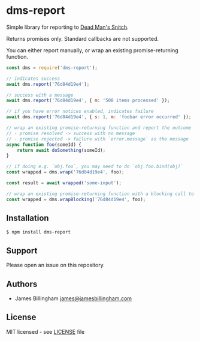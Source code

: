 # dms-report

Simple library for reporting to [Dead Man's Snitch](https://deadmanssnitch.com).

Returns promises only. Standard callbacks are not supported.

You can either report manually, or wrap an existing promise-returning function.

```js
const dms = require('dms-report');

// indicates success
await dms.report('76d84d19e4');

// success with a message
await dms.report('76d84d19e4', { m: '500 items processed' });

// if you have error notices enabled, indicates failure
await dms.report('76d84d19e4', { s: 1, m: 'foobar error occurred' });

// wrap an existing promise-returning function and report the outcome
// - promise resolved -> success with no message
// - promise rejected -> failure with `error.message` as the message
async function foo(someId) {
	return await doSomething(someId);
}

// if doing e.g. `obj.foo`, you may need to do `obj.foo.bind(obj)`
const wrapped = dms.wrap('76d84d19e4', foo);

const result = await wrapped('some-input');

// wrap an existing promise-returning function with a blocking call to DMS and report the outcome
const wrapped = dms.wrapBlocking('76d84d19e4', foo);
```

## Installation

```bash
$ npm install dms-report
```

## Support

Please open an issue on this repository.

## Authors

- James Billingham <james@jamesbillingham.com>

## License

MIT licensed - see [LICENSE](LICENSE) file
